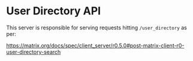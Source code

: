 # User Directory API

This server is responsible for serving requests hitting `/user_directory` as per:

https://matrix.org/docs/spec/client_server/r0.5.0#post-matrix-client-r0-user-directory-search
